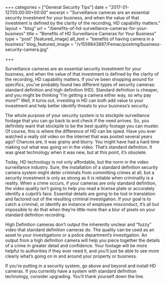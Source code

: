 +++
categories = ["General Security Tips"]
date = "2017-01-12T05:00:00+00:00"
excerpt = "Surveillance cameras are an essential security investment for your business, and when the value of that investment is defined by the clarity of the recording, HD capability matters."
layout = "blog"
url = "/benefits-of-hd-surveillance-cameras-for-your-business"
title = "Benefits of HD Surveillance Cameras for Your Business"
type = "post"
[featured_image]
alt_text = "benefits of having camera in a business"
blog_featured_image = "/v1559843897/Femac/postimg/business-security-camera.jpg"

+++

Surveillance cameras are an essential security investment for your business, and when the value of that investment is defined by the clarity of the recording, HD capability matters. If you’ve been shopping around for specifics, you’ve probably found two different types of security cameras: standard definition and high definition (HD). Standard definition is cheaper, and you might be thinking “I’m getting a camera either way, so why pay more?” Well, it turns out, investing in HD can both add value to your investment and help better identify threats to your business’s security.

The whole purpose of your security system is to stockpile surveillance footage that you can go back to and check if the need arrives. So, you definitely want that stockpile to be the best quality footage you can muster. Of course, this is where the difference of HD can be spied. Have you ever watched a really old video on the internet that was posted several years ago? Chances are, it was grainy and blurry. You might have had a hard time making out what was going on in the video. That’s standard definition. It was great technology when it was new, but at this point, it’s obsolete.

Today, HD technology is not only affordable, but the norm in the video surveillance industry. Sure, the installation of a standard definition security camera system might deter criminals from committing crimes at all, but a security investment is only as strong as it is reliable when criminality is a reality. When a crime occurs, if your cameras are only standard definition, the video quality isn’t going to help you read a license plate or accurately identify a culprit’s face. Essential details are going to be lost in translation and factored out of the resulting criminal investigation. If your goal is to catch a criminal, or identify an instance of employee misconduct, it’s all but impossible to do that when they’re little more than a blur of pixels on your standard definition recording.

High Definition cameras don’t output the inherently unclear and “fuzzy” video that standard definition cameras do. The quality can be used as an asset to your investigations or a police department’s investigation. An output from a high definition camera will help you piece together the details of a crime in greater detail and confidence. Your footage will be more helpful to authorities if they ever need it, and you’ll just be able to see more clearly what’s going on in and around your property or business.

If you’re putting in a security system, go above and beyond and install HD cameras. If you currently have a system with standard definition technology, consider upgrading. You’ll thank yourself down the line.